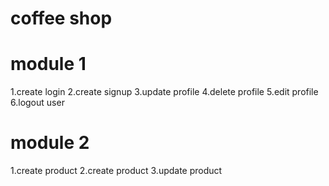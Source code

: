 # coffee shop
# module 1
1.create login
2.create signup
3.update profile
4.delete profile
5.edit profile
6.logout user
# module 2
1.create product
2.create product
3.update product


